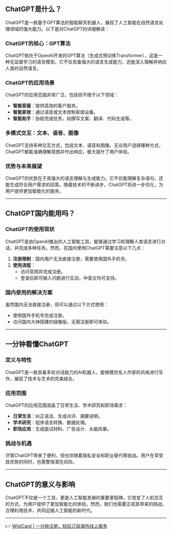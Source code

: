 ## ChatGPT是什么？

ChatGPT是一款基于GPT算法的智能聊天机器人，展现了人工智能在自然语言处理领域的强大能力。以下是对ChatGPT的详细解读：

### ChatGPT的核心：GPT算法
ChatGPT依托于OpenAI开发的GPT算法（生成式预训练Transformer），这是一种无监督学习的语言模型。它不仅具备强大的语言生成能力，还能深入理解并响应人类的自然语言。

### ChatGPT的应用场景
ChatGPT的应用范围非常广泛，包括但不限于以下领域：
- **智能客服**：提供高效的客户服务。
- **智能家居**：通过语音或文本控制家居设备。
- **智能助手**：协助完成任务，如撰写文案、翻译、代码生成等。

### 多模式交互：文本、语音、图像
ChatGPT支持多种交互方式，包括文本、语音和图像。无论用户选择哪种方式，ChatGPT都能准确理解意图并作出响应，极大提升了用户体验。

### 优势与未来展望
ChatGPT的优势在于其强大的语言理解与生成能力。它不仅能理解复杂语句，还能生成符合用户需求的回答。随着技术的不断进步，ChatGPT将进一步优化，为用户提供更加智能化的服务。

---

## ChatGPT国内能用吗？

### ChatGPT的使用现状
ChatGPT是由OpenAI推出的人工智能工具，能够通过学习和理解人类语言进行对话，并完成多种任务。然而，在国内使用ChatGPT需要注意以下几点：
1. **注册限制**：国内用户无法直接注册，需要使用国外手机号。
2. **使用流程**：
   - 访问官网并完成注册。
   - 登录后即可输入问题进行互动，中英文均可支持。

### 国内使用的解决方案
虽然国内无法直接注册，但可以通过以下方式使用：
- 使用国外手机号完成注册。
- 访问国内大神搭建的镜像版，无需注册即可体验。

---

## 一分钟看懂ChatGPT

### 定义与特性
ChatGPT是一款具备多轮对话能力的AI机器人，能够模仿名人作家的风格进行写作，展现了技术与艺术的完美结合。

### 应用范围
ChatGPT的应用范围涵盖了日常生活、学术研究和职场需求：
- **日常生活**：纠正语法、生成点评、摘要说明。
- **学术研究**：程序语言转换、数据处理。
- **职场应用**：生成面试材料、广告设计、头脑风暴。

### 挑战与机遇
尽管ChatGPT带来了便利，但也伴随着隐私安全和职业替代等挑战。用户在享受其优势的同时，也需警惕潜在风险。

---

## ChatGPT的意义与影响

ChatGPT不仅是一个工具，更是人工智能发展的重要里程碑。它改变了人机交互的方式，为用户提供了更加智能化的体验。然而，我们也需要正视其带来的挑战，合理利用技术，共同迎接人工智能的新时代。

---

👉 [WildCard | 一分钟注册，轻松订阅海外线上服务](https://bit.ly/bewildcard)